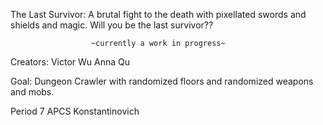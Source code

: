 The Last Survivor:
  A brutal fight to the death with pixellated swords and shields and magic.
  Will you be the last survivor??

                      ~currently a work in progress~

Creators:
  Victor Wu
  Anna Qu

Goal: 
  Dungeon Crawler with randomized floors and randomized weapons and mobs.
  
  
Period 7 APCS
Konstantinovich
